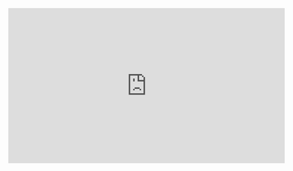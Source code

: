 <iframe width="560" height="315" src="https://www.youtube.com/embed/OrwJu-OWa2c" title="YouTube video player" frameborder="0" allow="accelerometer; autoplay; clipboard-write; encrypted-media; gyroscope; picture-in-picture" allowfullscreen></iframe>